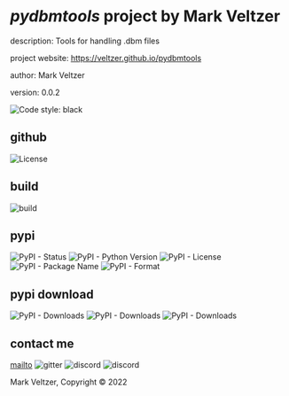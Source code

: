 # *pydbmtools* project by Mark Veltzer

description: Tools for handling .dbm files

project website: https://veltzer.github.io/pydbmtools

author: Mark Veltzer

version: 0.0.2

![Code style: black](https://img.shields.io/badge/code%20style-black-000000.svg)

## github

![License](https://img.shields.io/github/license/veltzer/pytconf)

## build

![build](https://github.com/veltzer/pydbmtools/workflows/build/badge.svg)

## pypi

![PyPI - Status](https://img.shields.io/pypi/status/pydbmtools)
![PyPI - Python Version](https://img.shields.io/pypi/pyversions/pydbmtools)
![PyPI - License](https://img.shields.io/pypi/l/pydbmtools)
![PyPI - Package Name](https://img.shields.io/pypi/v/pydbmtools)
![PyPI - Format](https://img.shields.io/pypi/format/pydbmtools)

## pypi download

![PyPI - Downloads](https://img.shields.io/pypi/dd/pydbmtools)
![PyPI - Downloads](https://img.shields.io/pypi/dw/pydbmtools)
![PyPI - Downloads](https://img.shields.io/pypi/dm/pydbmtools)



## contact me
[mailto](mailto:mark.veltzer@gmail.com)
![gitter](https://img.shields.io/gitter/room/veltzer/mark.veltzer)
![discord](https://img.shields.io/discord/719336281624281119)
![discord](https://img.shields.io/discord/719336282194444302)

Mark Veltzer, Copyright © 2022
